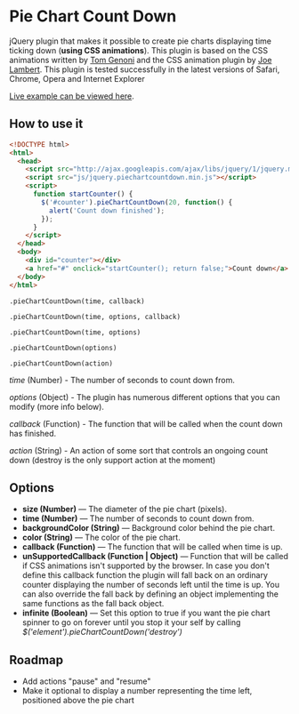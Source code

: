 # Pie Chart Count Down #

jQuery plugin that makes it possible to create pie charts displaying time ticking down (**using CSS animations**). This
plugin is based on the CSS animations written by [Tom Genoni](http://atomeye.com/projects/sass-css-spinner.html) and
the CSS animation plugin by [Joe Lambert](http://www.joelambert.co.uk/cssa). This plugin is tested successfully in the
latest versions of Safari, Chrome, Opera and Internet Explorer

[Live example can be viewed here](http://victorjonsson.se/pie-chart-count-down/?from=github).

## How to use it ##

```html
<!DOCTYPE html>
<html>
  <head>
    <script src="http://ajax.googleapis.com/ajax/libs/jquery/1/jquery.min.js"></script>
    <script src="js/jquery.piechartcountdown.min.js"></script>
    <script>
      function startCounter() {
        $('#counter').pieChartCountDown(20, function() {
          alert('Count down finished');
        });
      }
    </script>
  </head>
  <body>
    <div id="counter"></div>
    <a href="#" onclick="startCounter(); return false;">Count down</a>
  </body>
</html>
```

`.pieChartCountDown(time, callback)`

`.pieChartCountDown(time, options, callback)`

`.pieChartCountDown(time, options)`

`.pieChartCountDown(options)`

`.pieChartCountDown(action)`

*time* (Number) - The number of seconds to count down from.

*options* (Object) - The plugin has numerous different options that you can modify (more info below).

*callback* (Function) - The function that will be called when the count down has finished.

*action* (String) - An action of some sort that controls an ongoing count down (destroy is the only support action at the moment)

## Options ##

* **size (Number)** — The diameter of the pie chart (pixels).
* **time (Number)** — The number of seconds to count down from.
* **backgroundColor (String)** — Background color behind the pie chart.
* **color (String)** — The color of the pie chart.
* **callback (Function)** — The function that will be called when time is up.
* **unSupportedCallback (Function | Object)** — Function that will be called if CSS animations isn't supported by the browser. In
case you don't define this callback function the plugin will fall back on an ordinary counter displaying
the number of seconds left until the time is up. You can also override the fall back by defining an object implementing the
same functions as the fall back object.
* **infinite (Boolean)** — Set this option to true if you want the pie chart spinner to go on forever until
you stop it your self by calling *$('element').pieChartCountDown('destroy')*

## Roadmap ##

- Add actions "pause" and "resume"
- Make it optional to display a number representing the time left, positioned above the pie chart